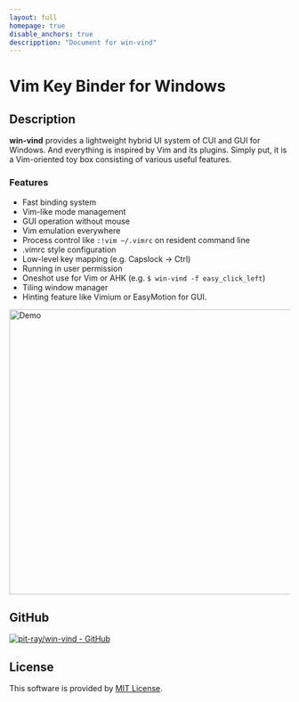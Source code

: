 ```yaml
---
layout: full
homepage: true
disable_anchors: true
descripption: "Document for win-vind"
---
```


# Vim Key Binder for Windows

## Description
**win-vind** provides a lightweight hybrid UI system of CUI and GUI for Windows. And everything is inspired by Vim and its plugins. Simply put, it is a Vim-oriented toy box consisting of various useful features.

### Features
- Fast binding system
- Vim-like mode management
- GUI operation without mouse
- Vim emulation everywhere
- Process control like `:!vim ~/.vimrc` on resident command line
- .vimrc style configuration
- Low-level key mapping (e.g. Capslock -> Ctrl)
- Running in user permission
- Oneshot use for Vim or AHK (e.g. `$ win-vind -f easy_click_left`)
- Tiling window manager
- Hinting feature like Vimium or EasyMotion for GUI.

<img src="imgs/4xxdemo.gif?raw=true" title="Demo" width="512">

## GitHub
[![pit-ray/win-vind - GitHub](https://gh-card.dev/repos/pit-ray/win-vind.svg)](https://github.com/pit-ray/win-vind)

## License
This software is provided by [MIT License](https://github.com/pit-ray/win-vind/blob/master/LICENSE.txt).  
